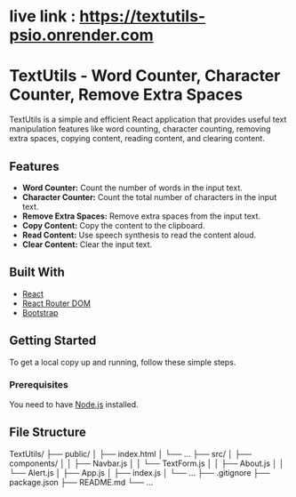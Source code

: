 # live link : https://textutils-psio.onrender.com

# TextUtils - Word Counter, Character Counter, Remove Extra Spaces

TextUtils is a simple and efficient React application that provides useful text manipulation features like word counting, character counting, removing extra spaces, copying content, reading content, and clearing content. 

## Features

- **Word Counter:** Count the number of words in the input text.
- **Character Counter:** Count the total number of characters in the input text.
- **Remove Extra Spaces:** Remove extra spaces from the input text.
- **Copy Content:** Copy the content to the clipboard.
- **Read Content:** Use speech synthesis to read the content aloud.
- **Clear Content:** Clear the input text.

## Built With

- [React](https://reactjs.org/)
- [React Router DOM](https://reactrouter.com/web/guides/quick-start)
- [Bootstrap](https://getbootstrap.com/)

## Getting Started

To get a local copy up and running, follow these simple steps.

### Prerequisites

You need to have [Node.js](https://nodejs.org/en/download/) installed.


## File Structure
TextUtils/
├── public/
│   ├── index.html
│   └── ...
├── src/
│   ├── components/
│   │   ├── Navbar.js
│   │   └── TextForm.js
│   │   ├── About.js
│   │   └── Alert.js
│   ├── App.js
│   ├── index.js
│   └── ...
├── .gitignore
├── package.json
├── README.md
└── ...
